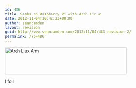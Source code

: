 ```yaml
---
id: 486
title: Samba on Raspberry Pi with Arch Linux
date: 2012-11-04T10:42:33+00:00
author: seancamden
layout: revision
guid: http://www.seancamden.com/2012/11/04/483-revision-2/
permalink: /?p=486
---
```

[<img src="http://www.seancamden.com/wp-content/uploads/2012/11/arch-linux-arm.png" alt="Arch Liux Arm" title="arch-linux-arm" width="400" height="89" class="alignnone size-full wp-image-484" srcset="http://seancamden.cosm/wp-content/uploads/2012/11/arch-linux-arm.png 400w, http://seancamden.cosm/wp-content/uploads/2012/11/arch-linux-arm-300x66.png 300w" sizes="(max-width: 400px) 100vw, 400px" />](http://www.seancamden.com/wp-content/uploads/2012/11/arch-linux-arm.png)
  
I foll